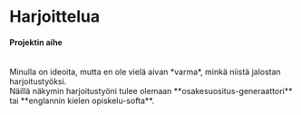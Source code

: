 <h1>Harjoittelua</h1>

<h4>Projektin aihe</h4></br>
Minulla on ideoita, mutta en ole vielä aivan *varma*, minkä niistä jalostan harjoitustyöksi.</br>
Näillä näkymin harjoitustyöni tulee olemaan **osakesuositus-generaattori** tai **englannin kielen opiskelu-softa**.
